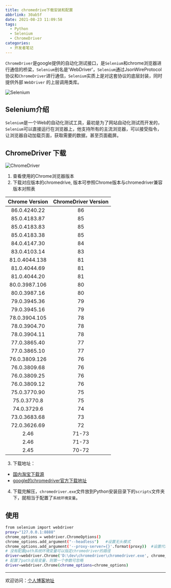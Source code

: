 ```yaml
---
title: chromedrive下载安装和配置
abbrlink: 30ab5f
date: 2021-08-23 11:09:58
tags:
  - Python
  - Selenium
  - ChromeDriver
categories:
  - 开发者笔记
---
```


`ChromeDriver`是google提供的自动化测试接口，是`Selenium`和chrome浏览器进行通信的桥梁，`Selenium`别名是'WebDriver'，`Selenium`通过JsonWireProtocol协议和`ChromeDriver`进行通信，`Selenium`实质上是对这套协议的底层封装，同时提供外部 `WebDriver` 的上层调用类库。

![Selenium](//tiven.cn/assets/img/img-selenium-01.jpg)

<!-- more -->

## Selenium介绍

`Selenium`是一个Web的自动化测试工具，最初是为了网站自动化测试而开发的，`Selenium`可以直接运行在浏览器上，他支持所有的主流浏览器，可以接受指令，让浏览器自动加载页面，获取需要的数据，甚至页面截屏。


## ChromeDriver 下载

![ChromeDriver](//tiven.cn/assets/img/img-chromedriver-01.jpg)

1. 查看使用的Chrome浏览器版本
2. 下载对应版本的chromedrive, 版本可参照Chrome版本与chromedriver兼容版本对照表

| Chrome Version | ChromeDriver Version |
|:---:|:---:|
| 86.0.4240.22 | 86 |
| 85.0.4183.87 | 85 |
| 85.0.4183.83 | 85 |
| 85.0.4183.38 | 85 |
| 84.0.4147.30 | 84 |
| 83.0.4103.14 | 83 |
| 81.0.4044.138 | 81 |
| 81.0.4044.69 | 81 |
| 81.0.4044.20 | 81 |
| 80.0.3987.106 | 80 |
| 80.0.3987.16 | 80 |
| 79.0.3945.36 | 79 |
| 79.0.3945.16 | 79 |
| 78.0.3904.105 | 78 |
| 78.0.3904.70 | 78 |
| 78.0.3904.11 | 78 |
| 77.0.3865.40 | 77 |
| 77.0.3865.10 | 77 |
| 76.0.3809.126 | 76 |
| 76.0.3809.68 | 76 |
| 76.0.3809.25 | 76 |
| 76.0.3809.12 | 76 |
| 75.0.3770.90 | 75 |
| 75.0.3770.8 | 75 |
| 74.0.3729.6 | 74 |
| 73.0.3683.68 | 73 |
| 72.0.3626.69 | 72 |
| 2.46 | 71-73 |
| 2.46 | 71-73 |
| 2.45 | 70-72 |

3. 下载地址：

* [国内淘宝下载源](http://npm.taobao.org/mirrors/chromedriver/ "下载")
* [google的chromedriver官方下载地址](http://chromedriver.storage.googleapis.com/index.html "下载")

4. 下载完解压，`chromedriver.exe`文件放到Python安装目录下的`scripts`文件夹下，就相当于配置了`系统环境变量`。

## 使用

```bash
from selenium import webdriver
proxy="127.0.0.1:8888"
chrome_options = webdriver.ChromeOptions()
chrome_options.add_argument("--headless")   #设置无头模式
chrome_options.add_argument('--proxy-server={}'.format(proxy))  #设置代理
# 没有配置path系统环境变量可以指定chromedriver的路径
driver=webdriver.Chrome('D:\dev\chromedriver\chromedriver.exe', chrome_options=chrome_options)
# 配置了path全局变量，则第一个参数可忽略
driver=webdriver.Chrome(chrome_options=chrome_options)
```

---

欢迎访问：[个人博客地址](//tiven.cn/p/30ab5f/ "天問博客")
